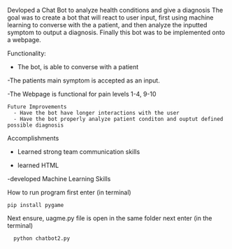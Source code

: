 Devloped a Chat Bot to analyze health conditions and give a diagnosis
The goal was to create a bot that will react to user input, first using machine learning to converse with the a patient, and then analyze the inputted symptom to output a diagnosis. Finally this bot was to be implemented onto a webpage.

Functionality:
  - The bot, is able to converse with a patient 
  
  -The patients main symptom is accepted as an input. 
  
  -The Webpage is functional for pain levels 1-4, 9-10
  
    Future Improvements
      - Have the bot have longer interactions with the user
      - Have the bot properly analyze patient conditon and ouptut defined possible diagnosis
 
 Accomplishments  
 -  Learned strong team communication skills
 
 - learned HTML
 
 -developed Machine Learning Skills
    
   How to run program 
   first enter (in terminal)
    
    pip install pygame
    
   Next ensure, uagme.py file is open in the same folder
    next enter  (in the terminal)
    
      python chatbot2.py
    
    
   
